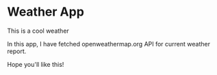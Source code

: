 # Weather App 

This is a cool weather 

In this app, I have fetched openweathermap.org API for current weather report.

Hope you'll like this!
